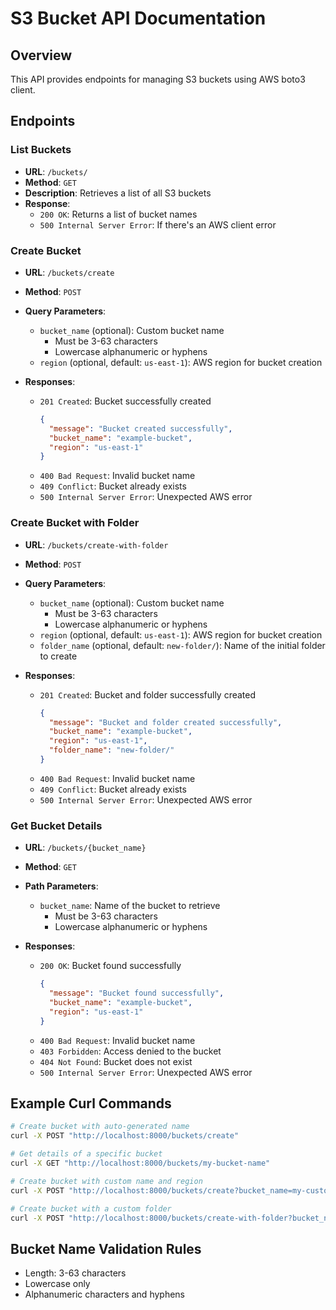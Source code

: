 # S3 Bucket API Documentation

## Overview
This API provides endpoints for managing S3 buckets using AWS boto3 client.

## Endpoints

### List Buckets
- **URL**: `/buckets/`
- **Method**: `GET`
- **Description**: Retrieves a list of all S3 buckets
- **Response**:
  - `200 OK`: Returns a list of bucket names
  - `500 Internal Server Error`: If there's an AWS client error

### Create Bucket
- **URL**: `/buckets/create`
- **Method**: `POST`
- **Query Parameters**:
  - `bucket_name` (optional): Custom bucket name
    - Must be 3-63 characters
    - Lowercase alphanumeric or hyphens
  - `region` (optional, default: `us-east-1`): AWS region for bucket creation

- **Responses**:
  - `201 Created`: Bucket successfully created
    ```json
    {
      "message": "Bucket created successfully",
      "bucket_name": "example-bucket",
      "region": "us-east-1"
    }
    ```
  - `400 Bad Request`: Invalid bucket name
  - `409 Conflict`: Bucket already exists
  - `500 Internal Server Error`: Unexpected AWS error

### Create Bucket with Folder
- **URL**: `/buckets/create-with-folder`
- **Method**: `POST`
- **Query Parameters**:
  - `bucket_name` (optional): Custom bucket name
    - Must be 3-63 characters
    - Lowercase alphanumeric or hyphens
  - `region` (optional, default: `us-east-1`): AWS region for bucket creation
  - `folder_name` (optional, default: `new-folder/`): Name of the initial folder to create

- **Responses**:
  - `201 Created`: Bucket and folder successfully created
    ```json
    {
      "message": "Bucket and folder created successfully",
      "bucket_name": "example-bucket",
      "region": "us-east-1",
      "folder_name": "new-folder/"
    }
    ```
  - `400 Bad Request`: Invalid bucket name
  - `409 Conflict`: Bucket already exists
  - `500 Internal Server Error`: Unexpected AWS error

### Get Bucket Details
- **URL**: `/buckets/{bucket_name}`
- **Method**: `GET`
- **Path Parameters**:
  - `bucket_name`: Name of the bucket to retrieve
    - Must be 3-63 characters
    - Lowercase alphanumeric or hyphens

- **Responses**:
  - `200 OK`: Bucket found successfully
    ```json
    {
      "message": "Bucket found successfully",
      "bucket_name": "example-bucket",
      "region": "us-east-1"
    }
    ```
  - `400 Bad Request`: Invalid bucket name
  - `403 Forbidden`: Access denied to the bucket
  - `404 Not Found`: Bucket does not exist
  - `500 Internal Server Error`: Unexpected AWS error

## Example Curl Commands
```bash
# Create bucket with auto-generated name
curl -X POST "http://localhost:8000/buckets/create"

# Get details of a specific bucket
curl -X GET "http://localhost:8000/buckets/my-bucket-name"

# Create bucket with custom name and region
curl -X POST "http://localhost:8000/buckets/create?bucket_name=my-custom-bucket&region=us-west-2"

# Create bucket with a custom folder
curl -X POST "http://localhost:8000/buckets/create-with-folder?bucket_name=my-custom-bucket&folder_name=my-custom-folder/"
```

## Bucket Name Validation Rules
- Length: 3-63 characters
- Lowercase only
- Alphanumeric characters and hyphens
